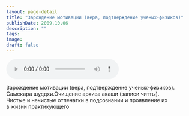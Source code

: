 ```yaml
---
layout: page-detail
title: "Зарождение мотивации (вера, подтверждение ученых-физиков)"
publishDate: 2009.10.06
description: ""
tags:
image:
draft: false
---
```


<audio title="2009.10.06 - Зарождение мотивации (вера, подтверждение ученых-физиков).mp3" src="https://filer-api.advayta.org/v1.0/public/files/74763" controls=""></audio>

 Зарождение мотивации (вера, подтверждение ученых-физиков).  
 Самскара шуддхи.Очищение архива акаши (записи читты).  
 Чистые и нечистые отпечатки в подсознании и проявление их   
 в жизни практикующего   

  
